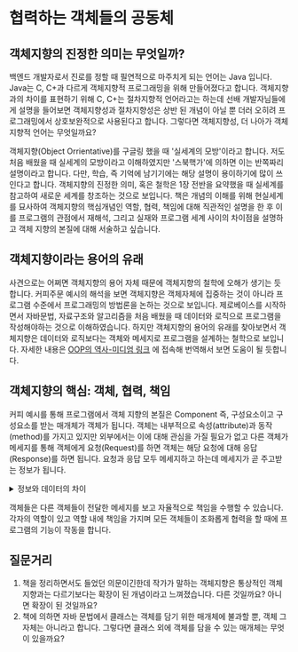 # 협력하는 객체들의 공동체
## 객체지향의 진정한 의미는 무엇일까?
백엔드 개발자로서 진로를 정할 때 필연적으로 마주치게 되는 언어는 Java 입니다. Java는 C, C+과 다르게 객체지향적 프로그래밍을 위해 만들어졌다고 합니다. 
객체지향과의 차이를 표현하기 위해 C, C+는 절차지향적 언어라고는 하는데 선배 개발자님들에게 설명을 들어보면 객체지향성과 절차지향성은 상반 된 개념이 아닐 뿐 더러 오히려 프로그래밍에서 상호보완적으로 사용된다고 합니다.
그렇다면 객체지향성, 더 나아가 객체지향적 언어는 무엇일까요?

객체지향(Object Orrientative)를 구글링 했을 때 '실세계의 모방'이라고 합니다. 저도 처음 배웠을 때 실세계의 모방이라고 이해하였지만 '스북핵가'에 의하면 이는 반쪽짜리 설명이라고 합니다. 다만, 학습, 즉 기억에 남기기에는
해당 설명이 용이하기에 많이 쓰인다고 합니다. 객체지향의 진정한 의미, 혹은 철학은 1장 전반을 요약했을 때 실세계를 참고하여 새로운 세계를 창조하는 것으로 보입니다.
책은 개념의 이해를 위해 현실세계를 묘사하여 객체지향의 핵심개념인 역할, 협력, 책임에 대해 직관적인 설명을 한 후 이를 프로그램의 관점에서 재해석, 그리고 실재와 프로그램 세계 사이의 차이점을 설명하고 객체 지향의 본질에 대해 서술하고 싶습니다.

## 객체지향이라는 용어의 유래
사견으로는 어쩌면 객체지향의 용어 자체 때문에 객체지향의 철학에 오해가 생기는 듯 합니다. 커피주문 예시의 해석을 보면 객체지향은 객체자체에 집중하는 것이 아니라 프로그램 수준에서 프로그래밍의 방법론을 논하는 것으로 보입니다.
제로베이스를 시작하면서 자바문법, 자료구조와 알고리즘을 처음 배웠을 때 데이터와 로직으로 프로그램을 작성해야하는 것으로 이해하였습니다. 하지만 객체지향의 용어의 유래를 찾아보면서 객체지향은 데이터와 로직보다는 객체와 메세지로 프로그램을 설계하는 철학으로 보입니다.
자세한 내용은 [OOP의 역사-미디엄 링크]((https://medium.com/javascript-scene/the-forgotten-history-of-oop-88d71b9b2d9f)https://medium.com/javascript-scene/the-forgotten-history-of-oop-88d71b9b2d9f)
에 접속해 번역해서 보면 도움이 될 듯합니다.

## 객체지향의 핵심: 객체, 협력, 책임
커피 예시를 통해 프로그램에서 객체 지향의 본질은 Component 즉, 구성요소이고 구성요소를 받는 매개체가 객체가 됩니다. 객체는 내부적으로 속성\(attribute)과 동작\(method)를 가지고 있지만 외부에서는 이에 대해 관심을 가질 필요가 없고
다른 객체가 메세지를 통해 객체에게 요청\(Request)를 하면 객체는 해당 요청에 대해 응답\(Response)를 하면 됩니다. 요청과 응답 모두 메세지하고 하는데 메세지가 곧 주고받는 정보가 됩니다.

<details>
<summary>정보와 데이터의 차이</summary>
참고로 데이터베이스에서 데이터와 정보의 차이를 다루는데 데이터를 어떤 현실에 대한 측정값 그 자체, 정보를 데이터에 대해 처리를 하여 얻게 된 유의미한 결과라고 합니다. 객체지향성에 이를 적용했을 때 객체가 주고받는 자료는 의미를 가질 경우, 정보로 볼 수 있습니다.
  물론 현상을 해석하기 나름이라 어떤 자료를 보고 데이터인 동시에 정보라고도 할 수 있지만 개념적으로 구분하는 것은 도움이 될 것 같습니다.
</details>

객체들은 다른 객체들이 전달한 메세지를 보고 자율적으로 책임을 수행할 수 있습니다. 각자의 역할이 있고 역할 내에 책임을 가지며 모든 객체들이 조화롭게 협력을 할 때에 프로그램의 기능이 작동을 합니다. 

## 질문거리
1. 책을 정리하면서도 들었던 의문이긴한데 작가가 말하는 객체지향은 통상적인 객체지향과는 다르기보다는 확장이 된 개념이라고 느껴졌습니다. 다른 것일까요? 아니면 확장이 된 것일까요?
2. 책에 의하면 자바 문법에서 클래스는 객체를 담기 위한 매개체에 불과할 뿐, 객체 그 자체는 아니라고 합니다. 그렇다면 클래스 외에 객체를 담을 수 있는 매개체는 무엇이 있을까요?

